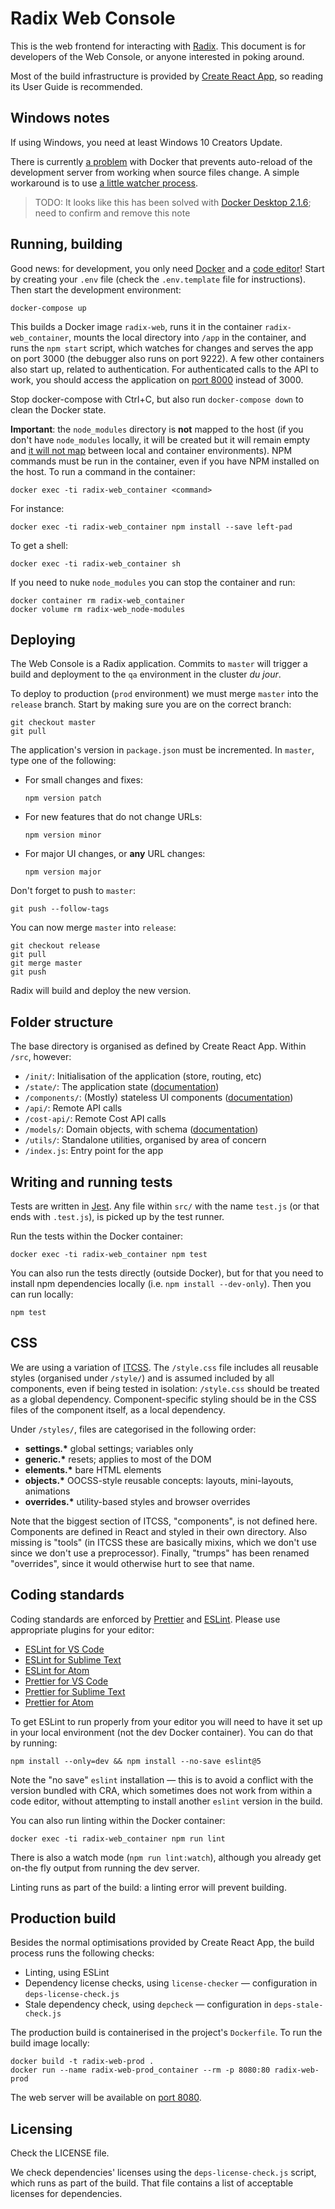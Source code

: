 # Radix Web Console

This is the web frontend for interacting with [Radix](https://www.radix.equinor.com). This document is for developers of the Web Console, or anyone interested in poking around.

Most of the build infrastructure is provided by [Create React App](https://github.com/facebook/create-react-app), so reading its User Guide is recommended.

## Windows notes

If using Windows, you need at least Windows 10 Creators Update.

There is currently [a problem](https://github.com/docker/for-win/issues/56) with Docker that prevents auto-reload of the development server from working when source files change. A simple workaround is to use [a little watcher process](https://github.com/FrodeHus/docker-windows-volume-watcher/releases).

> TODO: It looks like this has been solved with [Docker Desktop 2.1.6](https://docs.docker.com/docker-for-windows/edge-release-notes/#docker-desktop-community-2160); need to confirm and remove this note

## Running, building

Good news: for development, you only need [Docker](https://store.docker.com/search?type=edition&offering=community) and a [code editor](https://code.visualstudio.com/)! Start by creating your `.env` file (check the `.env.template` file for instructions). Then start the development environment:

    docker-compose up

This builds a Docker image `radix-web`, runs it in the container `radix-web_container`, mounts the local directory into `/app` in the container, and runs the `npm start` script, which watches for changes and serves the app on port 3000 (the debugger also runs on port 9222). A few other containers also start up, related to authentication. For authenticated calls to the API to work, you should access the application on [port 8000](http://localhost:8000) instead of 3000.

Stop docker-compose with Ctrl+C, but also run `docker-compose down` to clean the Docker state.

**Important**: the `node_modules` directory is **not** mapped to the host (if you don't have `node_modules` locally, it will be created but it will remain empty and [it will not map](https://stackoverflow.com/questions/29181032/add-a-volume-to-docker-but-exclude-a-sub-folder) between local and container environments). NPM commands must be run in the container, even if you have NPM installed on the host. To run a command in the container:

    docker exec -ti radix-web_container <command>

For instance:

    docker exec -ti radix-web_container npm install --save left-pad

To get a shell:

    docker exec -ti radix-web_container sh

If you need to nuke `node_modules` you can stop the container and run:

    docker container rm radix-web_container
    docker volume rm radix-web_node-modules

## Deploying

The Web Console is a Radix application. Commits to `master` will trigger a build and deployment to the `qa` environment in the cluster _du jour_.

To deploy to production (`prod` environment) we must merge `master` into the `release` branch. Start by making sure you are on the correct branch:

    git checkout master
    git pull

The application's version in `package.json` must be incremented. In `master`, type one of the following:

- For small changes and fixes:

      npm version patch

- For new features that do not change URLs:

      npm version minor

- For major UI changes, or **any** URL changes:

      npm version major

Don't forget to push to `master`:

    git push --follow-tags

You can now merge `master` into `release`:

    git checkout release
    git pull
    git merge master
    git push

Radix will build and deploy the new version.

## Folder structure

The base directory is organised as defined by Create React App. Within `/src`, however:

- `/init/`: Initialisation of the application (store, routing, etc)
- `/state/`: The application state ([documentation](./src/state/README.md))
- `/components/`: (Mostly) stateless UI components ([documentation](./src/components/README.md))
- `/api/`: Remote API calls
- `/cost-api/`: Remote Cost API calls
- `/models/`: Domain objects, with schema ([documentation](./src/models/README.md))
- `/utils/`: Standalone utilities, organised by area of concern
- `/index.js`: Entry point for the app

## Writing and running tests

Tests are written in [Jest](https://facebook.github.io/jest/). Any file within `src/` with the name `test.js` (or that ends with `.test.js`), is picked up by the test runner.

Run the tests within the Docker container:

    docker exec -ti radix-web_container npm test

You can also run the tests directly (outside Docker), but for that you need to install npm dependencies locally (i.e. `npm install --dev-only`). Then you can run locally:

    npm test

## CSS

We are using a variation of [ITCSS](https://www.creativebloq.com/web-design/manage-large-css-projects-itcss-101517528). The `/style.css` file includes all reusable styles (organised under `/style/`) and is assumed included by all components, even if being tested in isolation: `/style.css` should be treated as a global dependency. Component-specific styling should be in the CSS files of the component itself, as a local dependency.

Under `/styles/`, files are categorised in the following order:

- **settings.\*** global settings; variables only
- **generic.\*** resets; applies to most of the DOM
- **elements.\*** bare HTML elements
- **objects.\*** OOCSS-style reusable concepts: layouts, mini-layouts, animations
- **overrides.\*** utility-based styles and browser overrides

Note that the biggest section of ITCSS, "components", is not defined here. Components are defined in React and styled in their own directory. Also missing is "tools" (in ITCSS these are basically mixins, which we don't use since we don't use a preprocessor). Finally, "trumps" has been renamed "overrides", since it would otherwise hurt to see that name.

## Coding standards

Coding standards are enforced by [Prettier](https://prettier.io/) and [ESLint](https://eslint.org/). Please use appropriate plugins for your editor:

- [ESLint for VS Code](https://marketplace.visualstudio.com/items?itemName=dbaeumer.vscode-eslint)
- [ESLint for Sublime Text](https://github.com/SublimeLinter/SublimeLinter-eslint)
- [ESLint for Atom](https://atom.io/packages/linter-eslint)
- [Prettier for VS Code](https://marketplace.visualstudio.com/items?itemName=esbenp.prettier-vscode)
- [Prettier for Sublime Text](https://github.com/danreeves/sublime-prettier)
- [Prettier for Atom](https://atom.io/packages/prettier-atom)

To get ESLint to run properly from your editor you will need to have it set up in your local environment (not the dev Docker container). You can do that by running:

    npm install --only=dev && npm install --no-save eslint@5

Note the "no save" `eslint` installation — this is to avoid a conflict with the version bundled with CRA, which sometimes does not work from within a code editor, without attempting to install another `eslint` version in the build.

You can also run linting within the Docker container:

    docker exec -ti radix-web_container npm run lint

There is also a watch mode (`npm run lint:watch`), although you already get on-the fly output from running the dev server.

Linting runs as part of the build: a linting error will prevent building.

## Production build

Besides the normal optimisations provided by Create React App, the build process runs the following checks:

- Linting, using ESLint
- Dependency license checks, using `license-checker` — configuration in `deps-license-check.js`
- Stale dependency check, using `depcheck` — configuration in `deps-stale-check.js`

The production build is containerised in the project's `Dockerfile`. To run the build image locally:

    docker build -t radix-web-prod .
    docker run --name radix-web-prod_container --rm -p 8080:80 radix-web-prod

The web server will be available on [port 8080](http://localhost:8080).

## Licensing

Check the LICENSE file.

We check dependencies' licenses using the `deps-license-check.js` script, which runs as part of the build. That file contains a list of acceptable licenses for dependencies.
